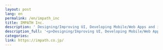 ```yaml
---
layout: post
lang: en
permalink: /en/impath_inc
title: IMPATH Inc.
description: ' Designing/Improving UI, Developing Mobile/Web Apps and introducing UX design into companies '
description_full: '<p>Designing/Improving UI, Developing Mobile/Web Apps and introducing UX design into companies</p>'
categories: 
link: https://impath.co.jp/
---
```

